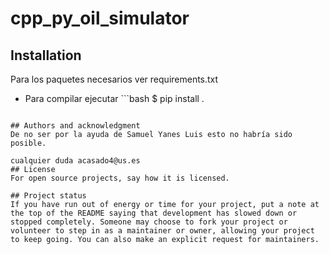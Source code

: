 # cpp_py_oil_simulator



## Installation
Para los paquetes necesarios ver requirements.txt

- Para compilar ejecutar ```bash
$ pip install .
```

## Authors and acknowledgment
De no ser por la ayuda de Samuel Yanes Luis esto no habría sido posible.

cualquier duda acasado4@us.es
## License
For open source projects, say how it is licensed.

## Project status
If you have run out of energy or time for your project, put a note at the top of the README saying that development has slowed down or stopped completely. Someone may choose to fork your project or volunteer to step in as a maintainer or owner, allowing your project to keep going. You can also make an explicit request for maintainers.
